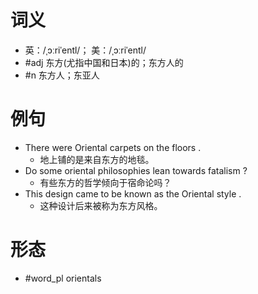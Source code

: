# 词义
- 英：/ˌɔːriˈentl/； 美：/ˌɔːriˈentl/
- #adj 东方(尤指中国和日本)的；东方人的
- #n 东方人；东亚人
# 例句
- There were Oriental carpets on the floors .
	- 地上铺的是来自东方的地毯。
- Do some oriental philosophies lean towards fatalism ?
	- 有些东方的哲学倾向于宿命论吗？
- This design came to be known as the Oriental style .
	- 这种设计后来被称为东方风格。
# 形态
- #word_pl orientals
